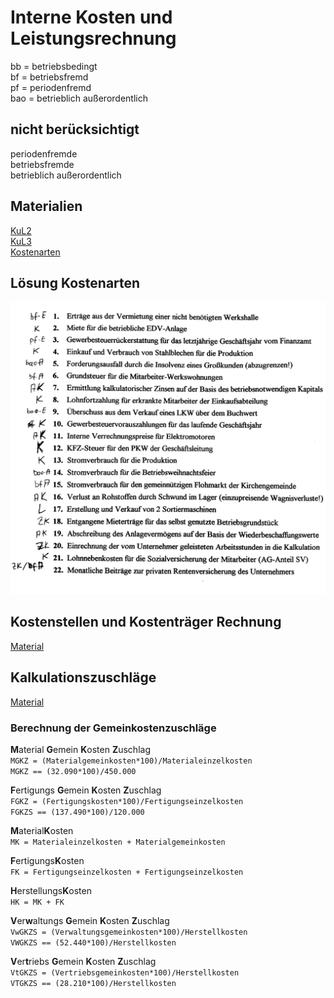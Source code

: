 # Interne Kosten und Leistungsrechnung
bb = betriebsbedingt  
bf = betriebsfremd  
pf = periodenfremd  
bao = betrieblich außerordentlich  

## nicht berücksichtigt
periodenfremde  
betriebsfremde  
betrieblich außerordentlich  

## Materialien
[KuL2](./Material/20171016_KuL2.pdf)  
[KuL3](./Material/2017_10_16_KuL3.pdf)  
[Kostenarten](./Material/2017_10_16_Kostenarten.pdf)  

## Lösung Kostenarten
![Lösung Kostenarten](./Material/20171016_Loesung_Kostenarten.jpg)

## Kostenstellen und Kostenträger Rechnung
[Material](./Material/2017_10_16_Kostenstellen&Traeger.pdf)

## Kalkulationszuschläge
[Material](./Material/2017_10_16_Kalkulationszuschlaege.pdf)

### Berechnung der Gemeinkostenzuschläge
**M**aterial **G**emein **K**osten **Z**uschlag  
`MGKZ = (Materialgemeinkosten*100)/Materialeinzelkosten`  
`MGKZ == (32.090*100)/450.000`  

**F**ertigungs **G**emein **K**osten **Z**uschlag  
`FGKZ = (Fertigungskosten*100)/Fertigungseinzelkosten`  
`FGKZS == (137.490*100)/120.000`  

**M**aterial**K**osten  
`MK = Materialeinzelkosten + Materialgemeinkosten`  

**F**ertigungs**K**osten  
`FK = Fertigungseinzelkosten + Fertigungseinzelkosten`  
  
**H**erstellungs**K**osten  
`HK = MK + FK`  
 
**V**er**w**altungs **G**emein **K**osten **Z**uschlag  
`VwGKZS = (Verwaltungsgemeinkosten*100)/Herstellkosten`  
`VWGKZS == (52.440*100)/Herstellkosten`  

**V**er**t**riebs **G**emein **K**osten **Z**uschlag  
`VtGKZS = (Vertriebsgemeinkosten*100)/Herstellkosten`  
`VTGKZS == (28.210*100)/Herstellkosten`  